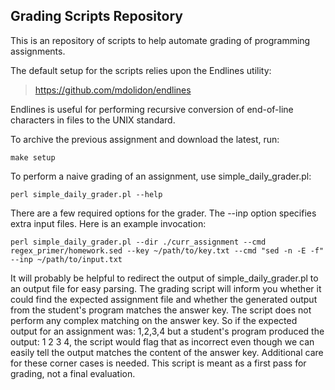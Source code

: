 Grading Scripts Repository
----------------------------

This is an repository of scripts to help automate grading of programming assignments. 

The default setup for the scripts relies upon the Endlines utility:

> https://github.com/mdolidon/endlines

Endlines is useful for performing recursive conversion of end-of-line characters in files to the UNIX standard.

To archive the previous assignment and download the latest, run:

```
make setup
```

To perform a naive grading of an assignment, use simple_daily_grader.pl:

```
perl simple_daily_grader.pl --help
```

There are a few required options for the grader. The --inp option specifies extra input files. Here is an example invocation:

```
perl simple_daily_grader.pl --dir ./curr_assignment --cmd regex_primer/homework.sed --key ~/path/to/key.txt --cmd "sed -n -E -f" --inp ~/path/to/input.txt
```

It will probably be helpful to redirect the output of simple_daily_grader.pl to an output file for easy parsing. The grading script will inform you whether it could find the expected assignment file and whether the generated output from the student's program matches the answer key. The script does not perform any complex matching on the answer key. So if the expected output for an assignment was: 1,2,3,4 but a student's program produced the output: 1 2 3 4, the script would flag that as incorrect even though we can easily tell the output matches the content of the answer key. Additional care for these corner cases is needed. This script is meant as a first pass for grading, not a final evaluation.
